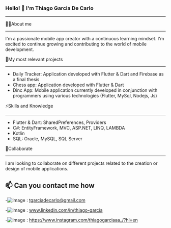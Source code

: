 ### Hello! 👋 I'm Thiago Garcia De Carlo
-------------------------------------------------- -------------------

👨‍💻About me
-------------------------------------------------- -------------------
I'm a passionate mobile app creator with a continuous learning mindset. I'm excited to continue growing and contributing to the world of mobile development.


🔭My most relevant projects
-------------------------------------------------- --------------------
- Daily Tracker: Application developed with Flutter & Dart and Firebase as a final thesis
- Chess app: Application developed with Flutter & Dart 
- Dinc App: Mobile application currently developed in conjunction with programmers using various technologies (Flutter, MySql, Nodejs, Js)

⚡Skills and Knowledge
-------------------------------------------------- -------------------

- Flutter & Dart: SharedPreferences, Providers
- C#: EntityFramework, MVC, ASP.NET, LINQ, LAMBDA
- Kotlin
- SQL: Oracle, MySQL, SQL Server

👥Collaborate
-------------------------------------------------- --------------------
I am looking to collaborate on different projects related to the creation or design of mobile applications.



📫 Can you contact me how
----------------------------------------------------------------------
-![image](https://github.com/thiago-mobile/thiago-mobile/assets/157446380/77dd352b-91d8-42ec-a5f5-aad4b70de60a)
: tgarciadecarlo@gmail.com

-![image](https://github.com/thiago-mobile/thiago-mobile/assets/157446380/062c49b8-f8cb-4066-b48c-014df99c5778)
: www.linkedin.com/in/thiago-garcía

-![image](https://github.com/thiago-mobile/thiago-mobile/assets/157446380/8301418f-7b0e-4bff-80ad-5db0e6eb5fdb)
: https://www.instagram.com/thiagogarciaaa_/?hl=en



